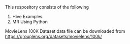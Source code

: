 This respository consists of the following
1. Hive Examples
2. MR Using Python

MovieLens 100K Dataset data file can be downloaded from https://grouplens.org/datasets/movielens/100k/